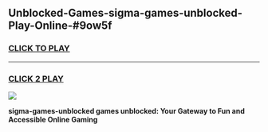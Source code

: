 
## Unblocked-Games-sigma-games-unblocked-Play-Online-#9ow5f
<h3>
<a href="https://premium.freeplayer.one?title=sigma-games-unblocked&ref=24F">CLICK TO PLAY</a></h3>
<hr>

<h3>
<a href="https://premium.freeplayer.one?title=sigma-games-unblocked&ref=24F">CLICK 2 PLAY</a>
  
</h3>

<a href="https://premium.freeplayer.one?title=sigma-games-unblocked&ref=24F/"><img src="https://clearcache.store/games.png"></a>


**sigma-games-unblocked games unblocked: Your Gateway to Fun and Accessible Online Gaming**
